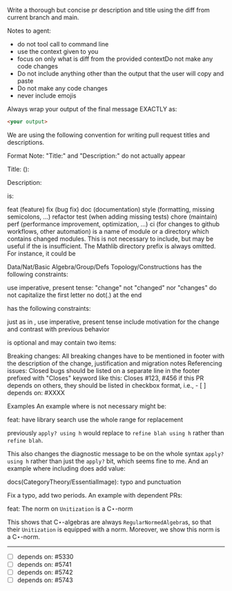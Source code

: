 Write a thorough but concise pr description and title using the diff from current branch and main.

Notes to agent:
- do not tool call to command line
- use the context given to you
- focus on only what is diff from the provided contextDo not make any code changes
- Do not include anything other than the output that the user will copy and paste
- Do not make any code changes
- never include emojis

Always wrap your output of the final message EXACTLY as:
```language:./output.md
<your output>
```

We are using the following convention for writing pull request titles and descriptions.


Format 
Note: "Title:" and "Description:" do not actually appear

  Title:
  <type>(<optional-scope>): <subject>

  Description:
  <body>
  <NEWLINE>
  <footer>
  <NEWLINE>
  <dependencies>
<type> is:

feat (feature)
fix (bug fix)
doc (documentation)
style (formatting, missing semicolons, ...)
refactor
test (when adding missing tests)
chore (maintain)
perf (performance improvement, optimization, ...)
ci (for changes to github workflows, other automation)
<optional-scope> is a name of module or a directory which contains changed modules. This is not necessary to include, but may be useful if the <subject> is insufficient. The Mathlib directory prefix is always omitted. For instance, it could be

Data/Nat/Basic
Algebra/Group/Defs
Topology/Constructions
<subject> has the following constraints:

use imperative, present tense: "change" not "changed" nor "changes"
do not capitalize the first letter
no dot(.) at the end
<body> has the following constraints:

just as in <subject>, use imperative, present tense
include motivation for the change and contrast with previous behavior
<footer> is optional and may contain two items:

Breaking changes: All breaking changes have to be mentioned in footer with the description of the change, justification and migration notes
Referencing issues: Closed bugs should be listed on a separate line in the footer prefixed with "Closes" keyword like this: Closes #123, #456
<dependencies> if this PR depends on others, they should be listed in checkbox format, i.e., - [ ] depends on: #XXXX

Examples 
An example where <scope> is not necessary might be:

feat: have library search use the whole range for replacement

previously `apply? using h` would replace to `refine blah using h` rather than `refine blah`.

This also changes the diagnostic message to be on the whole syntax `apply? using h` rather than just the `apply?` bit, which seems fine to me.
And an example where including <scope> does add value:

docs(CategoryTheory/EssentialImage): typo and punctuation

Fix a typo, add two periods.
An example with dependent PRs:

feat: The norm on `Unitization` is a C⋆-norm

This shows that C⋆-algebras are always `RegularNormedAlgebra`s, so that their `Unitization` is equipped with a norm. Moreover, we show this norm is a C⋆-norm.

---

- [ ] depends on: #5330
- [ ] depends on: #5741
- [ ] depends on: #5742
- [ ] depends on: #5743